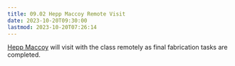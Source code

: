 ```yaml
---
title: 09.02 Hepp Maccoy Remote Visit
date: 2023-10-20T09:30:00
lastmod: 2023-10-20T07:26:14
---
```


[Hepp Maccoy](../02-installation-ideation-scale-model/02-03-hepp-maccoy.md) will visit with the class remotely as final fabrication tasks are completed.
